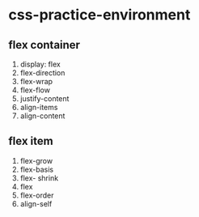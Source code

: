 # css-practice-environment

## flex container

1. display: flex
2. flex-direction
3. flex-wrap
4. flex-flow
5. justify-content
6. align-items
7. align-content

## flex item

1. flex-grow
2. flex-basis
3. flex- shrink
4. flex
5. flex-order
6. align-self
